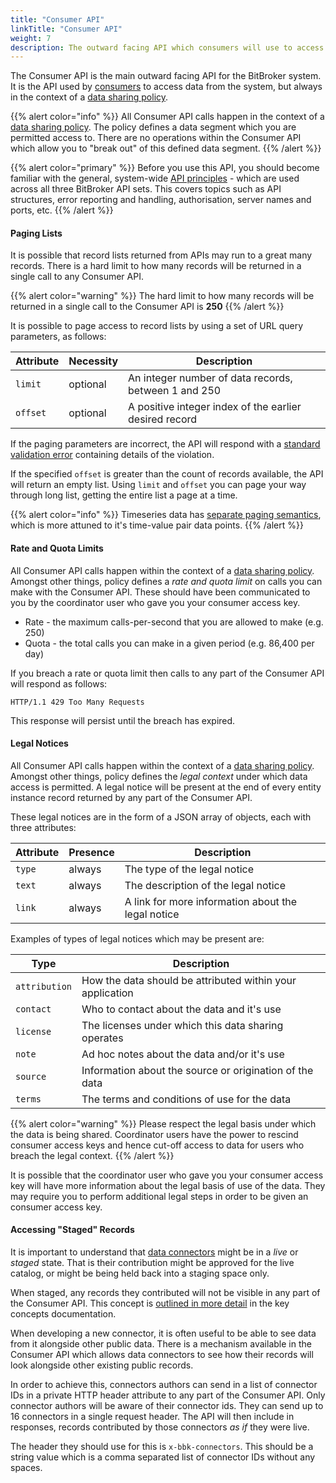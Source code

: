 ```yaml
---
title: "Consumer API"
linkTitle: "Consumer API"
weight: 7
description: The outward facing API which consumers will use to access data from BitBroker
---
```


The Consumer API is the main outward facing API for the BitBroker system. It is the API used by [consumers](/docs/concepts/users/#consumers) to access data from the system, but always in the context of a [data sharing policy](/docs/concepts/policy/).

{{% alert color="info" %}}
All Consumer API calls happen in the context of a [data sharing policy](/docs/concepts/policy/). The policy defines a data segment which you are permitted access to. There are no operations within the Consumer API which allow you to "break out" of this defined data segment.
{{% /alert %}}

{{% alert color="primary" %}}
Before you use this API, you should become familiar with the general, system-wide [API principles](/docs/api-principles/) - which are used across all three BitBroker API sets. This covers topics such as API structures, error reporting and handling, authorisation, server names and ports, etc.
{{% /alert %}}

#### Paging Lists

It is possible that record lists returned from APIs may run to a great many records. There is a hard limit to how many records will be returned in a single call to any Consumer API.

{{% alert color="warning" %}}
The hard limit to how many records will be returned in a single call to the Consumer API is __250__
{{% /alert %}}

It is possible to page access to record lists by using a set of URL query parameters, as follows:

Attribute | Necessity | Description
--- | --- | ---
`limit` | <div class="stamp">optional</div> | An integer number of data records, between 1 and 250
`offset` | <div class="stamp">optional</div> | A positive integer index of the earlier desired record

If the paging parameters are incorrect, the API will respond with a [standard validation error](/docs/api-principles/errors/#validation-error-format) containing details of the violation.

If the specified `offset` is greater than the count of records available, the API will return an empty list. Using `limit` and `offset` you can page your way through long list, getting the entire list a page at a time.

{{% alert color="info" %}}
Timeseries data has [separate paging semantics](/docs/consumer/timeseries/#paging-timeseries), which is more attuned to it's time-value pair data points.
{{% /alert %}}

#### Rate and Quota Limits

All Consumer API calls happen within the context of a [data sharing policy](/docs/concepts/policy/). Amongst other things, policy defines a _rate and quota limit_ on calls you can make with the Consumer API. These should have been communicated to you by the coordinator user who gave you your consumer access key.

* Rate - the maximum calls-per-second that you are allowed to make (e.g. 250)
* Quota - the total calls you can make in a given period (e.g. 86,400 per day)

If you breach a rate or quota limit then calls to any part of the Consumer API will respond as follows:

```
HTTP/1.1 429 Too Many Requests
```

This response will persist until the breach has expired.

#### Legal Notices

All Consumer API calls happen within the context of a [data sharing policy](/docs/concepts/policy/). Amongst other things, policy defines the _legal context_ under which data access is permitted. A legal notice will be present at the end of every entity instance record returned by any part of the Consumer API.

These legal notices are in the form of a JSON array of objects, each with three attributes:

Attribute | Presence | Description
--- | --- | ---
`type` | <div class="stamp">always</div> | The type of the legal notice
`text` | <div class="stamp">always</div> | The description of the legal notice
`link` | <div class="stamp">always</div> | A link for more information about the legal notice

Examples of types of legal notices which may be present are:

Type | Description
--- | ---
`attribution` | How the data should be attributed within your application
`contact` | Who to contact about the data and it's use
`license` | The licenses under which this data sharing operates
`note` | Ad hoc notes about the data and/or it's use
`source` | Information about the source or origination of the data
`terms` | The terms and conditions of use for the data

{{% alert color="warning" %}}
Please respect the legal basis under which the data is being shared. Coordinator users have the power to rescind consumer access keys and hence cut-off access to data for users who breach the legal context.
{{% /alert %}}

It is possible that the coordinator user who gave you your consumer access key will have more information about the legal basis of use of the data. They may require you to perform additional legal steps in order to be given an consumer access key.

#### Accessing "Staged" Records

It is important to understand that [data connectors](/docs/concepts/connectors/) might be in a _live_ or _staged_ state. That is their contribution might be approved for the live catalog, or might be being held back into a staging space only.

When staged, any records they contributed will not be visible in any part of the Consumer API. This concept is [outlined in more detail](/docs/concepts/connectors/#live-vs-staging-connectors) in the key concepts documentation.

When developing a new connector, it is often useful to be able to see data from it alongside other public data. There is a mechanism available in the Consumer API which allows data connectors to see how their records will look alongside other existing public records.

In order to achieve this, connectors authors can send in a list of connector IDs in a private HTTP header attribute to any part of the Consumer API. Only connector authors will be aware of their connector ids. They can send up to 16 connectors in a single request header. The API will then include in responses, records contributed by those connectors _as if_ they were live.

The header they should use for this is `x-bbk-connectors`. This should be a string value which is a comma separated list of connector IDs without any spaces.
